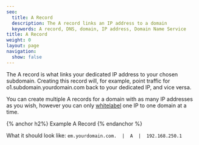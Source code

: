```yaml
---
seo:
  title: A Record
  description: The A record links an IP address to a domain
  keywords: A record, DNS, domain, IP address, Domain Name Service
title: A Record
weight: 0
layout: page
navigation:
  show: false
---
```


The A record is what links your dedicated IP address to your chosen subdomain.  Creating this record will, for example, point traffic for o1.subdomain.yourdomain.com back to your dedicated IP, and vice versa.

You can create multiple A records for a domain with as many IP addresses as you wish, however you can only [whitelabel]({{root_url}}/User_Guide/Setting_Up_Your_Server/Whitelabeling/index.html) one IP to one domain at a time.


{% anchor h2%}
Example A Record
{% endanchor %}

What it should look like:
```em.yourdomain.com.  |  A  |  192.168.250.1```
